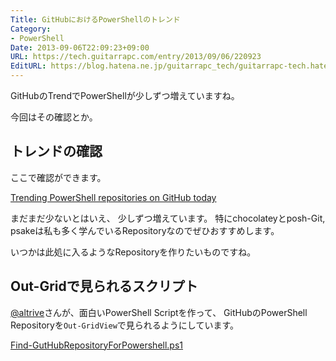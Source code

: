 ```yaml
---
Title: GitHubにおけるPowerShellのトレンド
Category:
- PowerShell
Date: 2013-09-06T22:09:23+09:00
URL: https://tech.guitarrapc.com/entry/2013/09/06/220923
EditURL: https://blog.hatena.ne.jp/guitarrapc_tech/guitarrapc-tech.hatenablog.com/atom/entry/6802418398340967694
---
```


<!--
Date: 2013-09-06T22:09:23+09:00
URL: https://tech.guitarrapc.com/entry/2013/09/06/220923
-->

GitHubのTrendでPowerShellが少しずつ増えていますね。

今回はその確認とか。

## トレンドの確認

ここで確認ができます。

[Trending PowerShell repositories on GitHub today](https://github.com/trending?l=powershell)

まだまだ少ないとはいえ、 少しずつ増えています。
特にchocolateyとposh-Git, psakeは私も多く学んでいるRepositoryなのでぜひおすすめします。

いつかは此処に入るようなRepositoryを作りたいものですね。

## Out-Gridで見られるスクリプト

[@altrive](https://gist.github.com/altrive)さんが、面白いPowerShell Scriptを作って、 GitHubのPowerShell Repositoryを`Out-GridView`で見られるようにしています。

[Find-GutHubRepositoryForPowershell.ps1](https://gist.github.com/altrive/6400978)
